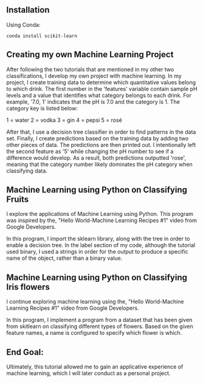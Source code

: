 Installation
---
Using Conda:
```
conda install scikit-learn
```

Creating my own Machine Learning Project
---
After following the two tutorials that are mentioned in my other two classifications, I develop my own project with machine learning. In my project, I create training data to determine which quantitative values belong to which drink. The first number in the 'features' variable contain sample pH levels and a value that identifies what category belongs to each drink. For example, '7.0, 1' indicates that the pH is 7.0 and the category is 1. The category key is listed below:

1 = water
2 = vodka
3 = gin
4 = pepsi
5 = rosé

After that, I use a decision tree classifier in order to find patterns in the data set. Finally, I create predictions based on the training data by adding two other pieces of data. The predictions are then printed out. I intentionally left the second feature as '5' while changing the pH number to see if a difference would develop. As a result, both predictions outputted 'rose', meaning that the category number likely dominates the pH category when classifying data.

Machine Learning using Python on Classifying Fruits
---
I explore the applications of Machine Learning using Python. This program was inspired by the, "Hello World-Machine Learning Recipes #1" video from Google Developers.

In this program, I import the sklearn library, along with the tree in order to enable a decision tree. In the label section of my code, although the tutorial used binary, I used a strings in order for the output to produce a specific name of the object, rather than a binary value.

Machine Learning using Python on Classifying Iris flowers
---
I continue exploring machine learning using the, "Hello World-Machine Learning Recipes #1" video from Google Developers.

In this program, I implement a program from a dataset that has been given from skitlearn on classifying different types of flowers. Based on the given feature names, a name is configured to specify which flower is which. 

End Goal:
---
Ultimately, this tutorial allowed me to gain an applicative experience of machine learning, which I will later conduct as a personal project. 
